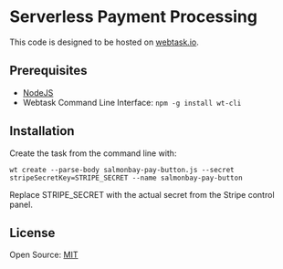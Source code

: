# Serverless Payment Processing

This code is designed to be hosted on [webtask.io](http://webtask.io). 

## Prerequisites
- [NodeJS](http://nodejs.org)
- Webtask Command Line Interface: `npm -g install wt-cli`

## Installation

Create the task from the command line with:

`wt create --parse-body salmonbay-pay-button.js --secret stripeSecretKey=STRIPE_SECRET --name salmonbay-pay-button` 

Replace STRIPE_SECRET with the actual secret from the Stripe control panel.

## License

Open Source: [MIT](https://opensource.org/licenses/MIT)